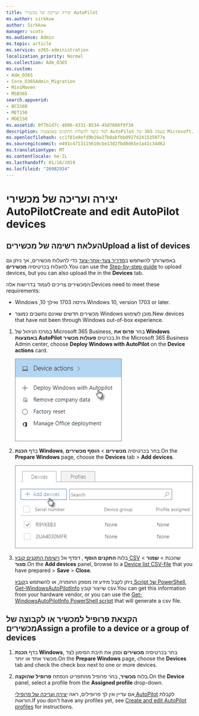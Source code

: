 ```yaml
---
title: יצירה ועריכה של מכשירי AutoPilot
ms.author: sirkkuw
author: Sirkkuw
manager: scotv
ms.audience: Admin
ms.topic: article
ms.service: o365-administration
localization_priority: Normal
ms.collection: Adm_O365
ms.custom:
- Adm_O365
- Core_O365Admin_Migration
- MiniMaven
- MSB365
search.appverid:
- BCS160
- MET150
- MOE150
ms.assetid: 0f7b1d7c-4086-4331-8534-45d7886f9f34
description: למד כיצד להעלות התקנים באמצעות AutoPilot בעסק 365 של Microsoft. באפשרותך להקצות פרופיל התקן או קבוצה של התקנים.
ms.openlocfilehash: cc1f81e9efd9b16e27b8abfbb0927d241535077e
ms.sourcegitcommit: e491c4713115610cbe13d2fbd0d65e1a41c34d62
ms.translationtype: MT
ms.contentlocale: he-IL
ms.lasthandoff: 01/16/2019
ms.locfileid: "26982934"
---
```

# <a name="create-and-edit-autopilot-devices"></a><span data-ttu-id="8de07-104">יצירה ועריכה של מכשירי AutoPilot</span><span class="sxs-lookup"><span data-stu-id="8de07-104">Create and edit AutoPilot devices</span></span>

## <a name="upload-a-list-of-devices"></a><span data-ttu-id="8de07-105">העלאת רשימה של מכשירים</span><span class="sxs-lookup"><span data-stu-id="8de07-105">Upload a list of devices</span></span>

<span data-ttu-id="8de07-106">באפשרותך להשתמש ב[מדריך צעד-אחר-צעד](add-autopilot-devices-and-profile.md) כדי להעלות מכשירים, אך ניתן גם להעלות בכרטיסיה **מכשירים**.</span><span class="sxs-lookup"><span data-stu-id="8de07-106">You can use the [Step-by-step guide](add-autopilot-devices-and-profile.md) to upload devices, but you can also upload the in the **Devices** tab.</span></span> 
  
<span data-ttu-id="8de07-107">המכשירים צריכים לעמוד בדרישות אלה:</span><span class="sxs-lookup"><span data-stu-id="8de07-107">Devices need to meet these requirements:</span></span>
  
- <span data-ttu-id="8de07-108">Windows ,10 גירסה 1703 ואילך.</span><span class="sxs-lookup"><span data-stu-id="8de07-108">Windows 10, version 1703 or later.</span></span>
    
- <span data-ttu-id="8de07-109">מכשירים חדשים שאינם נחשבים כמוצר Windows מוכן לשימוש.</span><span class="sxs-lookup"><span data-stu-id="8de07-109">New devices that have not been through Windows out-of-box experience.</span></span>
    
1. <span data-ttu-id="8de07-110">במרכז הניהול של Microsoft 365 Business, בחר **פרוס את Windows באמצעות AutoPilot** בכרטיס **פעולות מכשיר**.</span><span class="sxs-lookup"><span data-stu-id="8de07-110">In the Microsoft 365 Business Admin center, choose **Deploy Windows with AutoPilot** on the **Device actions** card.</span></span> 
    
    ![On the Device actions card, choose Deploy Windows with Autopilot.](media/160d5c2a-11a8-48f9-a8aa-70f084b85448.png)
  
2. <span data-ttu-id="8de07-112">בדף **הכנת Windows**, בחר בכרטיסיה **מכשירים** \> **הוסף מכשירים**.</span><span class="sxs-lookup"><span data-stu-id="8de07-112">On the **Prepare Windows** page, choose the **Devices** tab \> **Add devices**.</span></span>
    
    ![In the Devices tab, choose Add devices.](media/6ba81e22-c873-40ad-8a72-ce64d15ea6ba.png)
  
3. <span data-ttu-id="8de07-114">בלוח **התקנים הוסף** , דפדף אל [רשימת התקנים קובץ CSV](https://support.office.com/article/932e3676-2491-49f0-9177-d893d2f5276e) שהכנת \> **שמור** \> **סגור**.</span><span class="sxs-lookup"><span data-stu-id="8de07-114">On the **Add devices** panel, browse to a [Device list CSV-file](https://support.office.com/article/932e3676-2491-49f0-9177-d893d2f5276e) that you have prepared \> **Save** \> **Close**.</span></span>
    
    <span data-ttu-id="8de07-115">ניתן לקבל מידע זה מספק החומרה, או להשתמש ב[קובץ Script של PowerShell, ‏Get-WindowsAutoPilotInfo](https://www.powershellgallery.com/packages/Get-WindowsAutoPilotInfo) שייצור קובץ csv.</span><span class="sxs-lookup"><span data-stu-id="8de07-115">You can get this information from your hardware vendor, or you can use the [Get-WindowsAutoPilotInfo PowerShell script](https://www.powershellgallery.com/packages/Get-WindowsAutoPilotInfo) that will generate a csv file.</span></span> 
    
## <a name="assign-a-profile-to-a-device-or-a-group-of-devices"></a><span data-ttu-id="8de07-116">הקצאת פרופיל למכשיר או לקבוצה של מכשירים</span><span class="sxs-lookup"><span data-stu-id="8de07-116">Assign a profile to a device or a group of devices</span></span>

1. <span data-ttu-id="8de07-117">בדף **הכנת Windows**, בחר בכרטיסיה **מכשירים** וסמן את תיבת הסימון לצד מכשיר אחד או יותר.</span><span class="sxs-lookup"><span data-stu-id="8de07-117">On the **Prepare Windows** page, choose the **Devices** tab and check the check box next to one or more devices.</span></span> 
    
2. <span data-ttu-id="8de07-118">בלוח **מכשיר**, בחר פרופיל מהתפריט הנפתח **פרופיל שהוקצה**.</span><span class="sxs-lookup"><span data-stu-id="8de07-118">On the **Device** panel, select a profile from the **Assigned profile** drop-down.</span></span> 
    
    <span data-ttu-id="8de07-119">אם עדיין אין לך פרופילים, ראה [יצירה ועריכה של פרופילי AutoPilot](create-and-edit-autopilot-profiles.md) לקבלת הוראות.</span><span class="sxs-lookup"><span data-stu-id="8de07-119">If you don't have any profiles yet, see [Create and edit AutoPilot profiles](create-and-edit-autopilot-profiles.md) for instructions.</span></span> 
    
